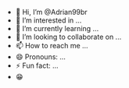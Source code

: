 - 👋 Hi, I’m @Adrian99br
- 👀 I’m interested in ...
- 🌱 I’m currently learning ...
- 💞️ I’m looking to collaborate on ...
- 📫 How to reach me ...
- 😄 Pronouns: ...
- ⚡ Fun fact: ...
- 😁

<!---
Adrian99br/Adrian99br is a ✨ special ✨ repository because its `README.md` (this file) appears on your GitHub profile.
You can click the Preview link to take a look at your changes.
--->

